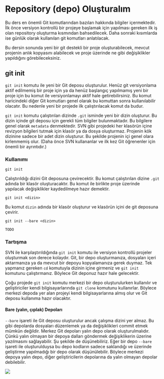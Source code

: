 # Repository (depo) Oluşturalım

Bu ders en önemli Git komutlarından bazıları hakkında bilgiler içermektedir. İlk önce 
versiyon kontrollü bir projeye başlamak için yapılması gereken ilk iş olan repository 
oluşturma kısmından bahsedilecek. Daha sonraki kısımlarda ise günlük olarak kullanılan 
git komutları anlatılacak.

Bu dersin sonunda yeni bir git destekli bir proje oluşturabilecek, mevcut projenin anlık 
kopyasını alabilecek ve proje üzerinde ne gibi değişiklikler yapıldığını görebileceksiniz.

## git init

```git init``` komutu ile yeni bir Git deposu oluşturulur. Henüz git versiyonlama aktif edilmemiş 
bir proje için ya da henüz başlangıç yapılmamış yeni bir proje için bu komut ile versiyonlamayı 
aktif hale getirebilirsiniz. Bu komut haricindeki diğer Git komutları genel olarak bu komuttan 
sonra kullanılabilir olacatır. Bu nedenle yeni bir projede ilk çalıştırılacak komut da budur.

```git init``` komutu çalıştırılan dizinde ```.git``` isminde yeni bir dizin oluşturur. Bu dizin 
içinde git deposu için gerekli tüm bilgiler bulunmaktadır. Bu bilgilere genel olarak ```metadata``` 
denmektedir. SVN gibi projedeki her klasörün içine revizyon bilgileri tutmak için klasör ya da dosya 
oluşturmaz. Projenin kök dizinine sadece bir adet dizin oluşturur. Bu şekilde projenin içi genel olara 
kirlenmemiş olur. (Daha önce SVN kullananlar ve ilk kez Git öğrenenler için önemli bir ayrıntıdır.)

### Kullanımı

```
git init
```

Çalıştırıldığı dizini Git deposuna çevirecektir. Bu komut çalıştırılan dizine ```.git``` adında bir 
klasör oluşturacaktır. Bu komut ile birlikte proje üzerinde yapılacak değişiklikler kaydedilmeye hazır 
demektir.

```
git init <dizin>
```

Bu komut ```dizin``` adında bir klasör oluşturur ve klasörün içini de git deposuna çevirir.

```
git init --bare <dizin>
```

```TODO```

### Tartışma

SVN ile karşılaştırıldığında ```git init``` komutu ile versiyon kontrollü projeler oluşturmak 
son derece kolaydır. Git, bir depo oluşturmanıza, dosyaları içeri aktarmanıza ya da mevcut bir depoyu 
kopyalamanıza gerek duymaz. Tek yapmanız gereken ```cd``` komutuyla dizinin içine girmeniz ve 
```git init``` komutunu çalıştırmanız. Böylece Git deponuz hazır hale gelecektir.

Çoğu projede ```git init``` komutu merkezi bir depo oluşturulurken kullanılır ve geliştiriciler 
kendi bilgisayarlarında ```git clone``` komutunu kullanırlar. Böylece merkezi depoda yer alan projeyi 
kendi bilgisayarlarına almış olur ve Git deposu kullanıma hazır olacaktır.

#### Bare (yalın, çıplak) Depoları

```--bare``` işareti ile  Git deposu oluşturulur ancak çalışma dizini yer almaz. Bu gibi depolarda 
dosyaları düzenlemek ya da değişiklikleri commit etmek mümkün değildir. Merkez Git depoları yalın 
depo olarak oluşturulmalıdır. Çünkü yalın olmayan bir depoya dalları göndermek değişiklikerin üzerine 
yazılmasını sağlayabilir. Şu şekilde de düşünebiliriz. Eğer bir depo ```--bare``` işareti ile oluşturulduysa 
bu depo kodların sadece saklandığı ve üzerinde geliştirme yapılmadığı bir depo olarak düşünülebilir. 
Böylece merkezi depoya yalın depo, diğer geliştiricilerin depolarına  da yalın olmayan depolar debilebilir.

![](https://www.atlassian.com/git/images/tutorials/getting-started/setting-up-a-repository/01.svg)
